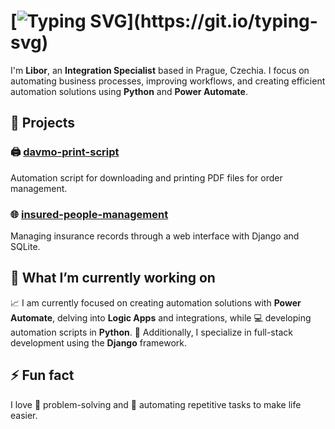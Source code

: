 # [![Typing SVG](https://readme-typing-svg.herokuapp.com?font=Pixelify+Sans&size=30&pause=1000&color=0366D6&width=435&lines=Hi+there!)](https://git.io/typing-svg)

I'm **Libor**, an **Integration Specialist** based in Prague, Czechia. I focus on automating business processes, improving workflows, and creating efficient automation solutions using **Python** and **Power Automate**.

## 🚀 Projects

### 🖨️ [davmo-print-script](https://github.com/liborgit/davmo-print-script)
Automation script for downloading and printing PDF files for order management.

### 🌐 [insured-people-management](https://github.com/liborgit/insured-people-management)
Managing insurance records through a web interface with Django and SQLite.

## 🌱 What I’m currently working on
📈 I am currently focused on creating automation solutions with **Power Automate**, delving into **Logic Apps** and integrations, while 💻 developing automation scripts in **Python**. 🐍 Additionally, I specialize in full-stack development using the **Django** framework.

## ⚡ Fun fact
I love 🧠 problem-solving and 🤖 automating repetitive tasks to make life easier.
